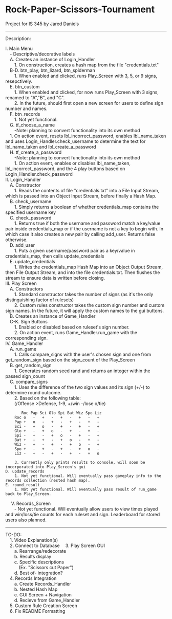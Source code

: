# Rock-Paper-Scissors-Tournament
Project for IS 345 by Jared Daniels

-----------------------------------------------------------------

Description:  

I. Main Menu  
	&emsp;- Descriptive/decorative labels  
	&emsp;A. Creates an instance of Login_Handler  
		&emsp;&emsp;1. On construction, creates a hash map from the file "credentials.txt"  
	&emsp;B-D. btn_play, btn_lizard, btn_spiderman  
		&emsp;&emsp;1. When enabled and clicked, runs Play_Screen with 3, 5, or 9 signs, resepctively.  
	&emsp;E. btn_custom  
		&emsp;&emsp;1. When enabled and clicked, for now runs Play_Screen with 3 signs, renamed to "A","B", and "C".  
		&emsp;&emsp;2. In the future, should first open a new screen for users to define sign number and names.  
	&emsp;F. btn_records  
		&emsp;&emsp;1. Not yet functional.  
	&emsp;G. tf_choose_a_name  
		&emsp;&emsp;-Note: planning to convert functionality into its own method  
		&emsp;1. On action event, resets lbl_incorrect_password, enables lbl_name_taken and uses Login_Handler.check_username to determine the text for lbl_name_taken and lbl_create_a_password  
	&emsp;H. tf_create_a_password  
		&emsp;&emsp;-Note: planning to convert functionality into its own method  
		&emsp;&emsp;1. On action event, enables or disables lbl_name_taken, lbl_incorrect_password, and the 4 play buttons based on Login_Handler.check_password  
II. Login_Handler  
	&emsp;A. Constructor  
		&emsp;&emsp;1. Reads the contents of file "credentials.txt" into a File Input Stream, which is passed into an Object Input Stream, before finally a Hash Map.  
	&emsp;B. check_username  
		&emsp;&emsp;1. Simply returns a boolean of whether credentials_map contains the specified username key  
	&emsp;C. check_password  
		&emsp;&emsp;1. Returns true if both the username and password match a key/value pair inside credentials_map or if the username is not a key to begin with. In which case it also creates a new pair by calling add_user. Returns false otherwise.  
	&emsp;D. add_user  
		&emsp;&emsp;1. Puts a given username/password pair as a key/value in credentials_map, then calls update_credentials  
	&emsp;E. update_credentials  
		&emsp;&emsp;1. Writes the credentials_map Hash Map into an Object Output Stream, then File Output Stream, and into the file credentials.txt. Then flushes the stream to ensure data is written before closing.  
III. Play Screen  
	&emsp;A. Constructors  
		&emsp;&emsp;1. Standard constructor takes the number of signs (as it's the only distinguishing factor of rulesets)  
		&emsp;&emsp;2. Custom rules constructor takes the custom sign number and custom sign names. In the future, it will apply the custom names to the gui buttons.  
	&emsp;B. Creates an instance of Game_Handler  
	&emsp;C-K. Sign Buttons  
		&emsp;&emsp;1. Enabled or disabled based on ruleset's sign number.  
		&emsp;&emsp;2. On action event, runs Game_Handler.run_game with the corresponding sign.  
IV. Game_Handler  
	&emsp;A. run_game  
		&emsp;&emsp;1. Calls compare_signs with the user's chosen sign and one from get_random_sign based on the sign_count of the Play_Screen  
	&emsp;B. get_random_sign  
		&emsp;&emsp;1. Generates random seed rand and returns an integer within the passed sign_count  
	&emsp;C. compare_signs  
		&emsp;&emsp;1. Uses the difference of the two sign values and its sign (+/-) to determine round outcome.  
		&emsp;&emsp;2. Based on the following table:  
		&emsp;&emsp;(\/Offense >Defense, 1-9, +/win -/lose o/tie)  
	
		   Roc Pap Sci Glo Spi Bat Wiz Spo Liz
		Roc o   -   +   -   +   -   +   -   +
		Pap +   o   -   +   -   +   -   +   -
		Sci -   +   o   -   +   -   +   -   +
		Glo +   -   +   o   -   +   -   +   -
		Spi -   +   -   +   o   -   +   -   +
		Bat +   -   +   -   +   o   -   +   -
		Wiz -   +   -   +   -   +   o   -   +
		Spo +   -   +   -   +   -   +   o   -
		Liz -   +   -   +   -   +   -   +   o   

		3. Currently only prints results to console, will soon be incorporated into Play_Screen's gui  
	D. update_records  
		1. Not yet functional. Will eventually pass gameplay info to the records collection (nested hash map).  
	E. round_result  
		1. Not yet functional. Will eventually pass result of run_game back to Play_Screen.  
  &emsp; V. Records_Screen  
	&emsp;&emsp;- Not yet functional. Will eventually allow users to view times played and win/loss/tie counts for each ruleset and sign. Leaderboard for stored users also planned.  

-----------------------------------------------------------------

TO-DO:  
	&emsp;1. Video Explanation(s)  
 	&emsp;2. Connect to Database
	&emsp;3. Play Screen GUI  
		&emsp;&emsp;a. Rearrange/redecorate  
		&emsp;&emsp;b. Results display  
		&emsp;&emsp;c. Specific descriptions  
			&emsp;&emsp;&emsp;(Ex. "Scissors cut Paper")  
		&emsp;&emsp;d. Best of- integration?  
	&emsp;4. Records Integration  
		&emsp;&emsp;a. Create Records_Handler  
		&emsp;&emsp;b. Nested Hash Map  
		&emsp;&emsp;c. GUI Screen + Navigation  
		&emsp;&emsp;d. Recieve from Game_Handler  
	&emsp;5. Custom Rule Creation Screen  
 	&emsp;6. Fix README Formatting



